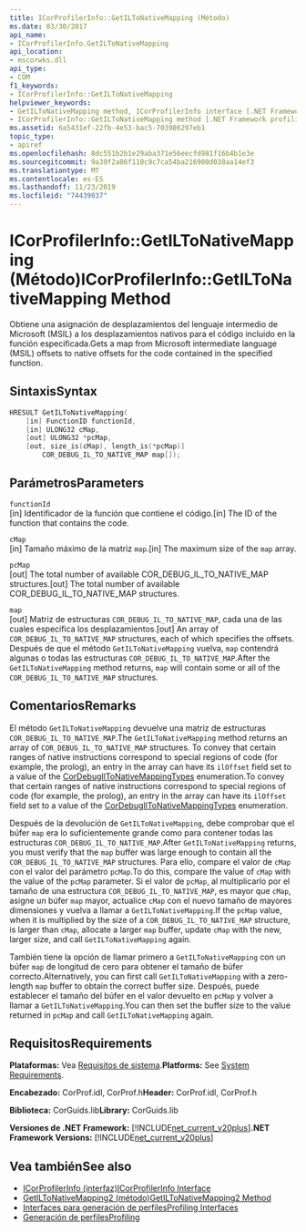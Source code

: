 ```yaml
---
title: ICorProfilerInfo::GetILToNativeMapping (Método)
ms.date: 03/30/2017
api_name:
- ICorProfilerInfo.GetILToNativeMapping
api_location:
- mscorwks.dll
api_type:
- COM
f1_keywords:
- ICorProfilerInfo::GetILToNativeMapping
helpviewer_keywords:
- GetILToNativeMapping method, ICorProfilerInfo interface [.NET Framework profiling]
- ICorProfilerInfo::GetILToNativeMapping method [.NET Framework profiling]
ms.assetid: 6a5431ef-22fb-4e53-bac5-703986297eb1
topic_type:
- apiref
ms.openlocfilehash: 8dc551b2b1e29aba371e56eecfd981f16b4b1e3e
ms.sourcegitcommit: 9a39f2a06f110c9c7ca54ba216900d038aa14ef3
ms.translationtype: MT
ms.contentlocale: es-ES
ms.lasthandoff: 11/23/2019
ms.locfileid: "74439037"
---
```

# <a name="icorprofilerinfogetiltonativemapping-method"></a><span data-ttu-id="00682-102">ICorProfilerInfo::GetILToNativeMapping (Método)</span><span class="sxs-lookup"><span data-stu-id="00682-102">ICorProfilerInfo::GetILToNativeMapping Method</span></span>
<span data-ttu-id="00682-103">Obtiene una asignación de desplazamientos del lenguaje intermedio de Microsoft (MSIL) a los desplazamientos nativos para el código incluido en la función especificada.</span><span class="sxs-lookup"><span data-stu-id="00682-103">Gets a map from Microsoft intermediate language (MSIL) offsets to native offsets for the code contained in the specified function.</span></span>  
  
## <a name="syntax"></a><span data-ttu-id="00682-104">Sintaxis</span><span class="sxs-lookup"><span data-stu-id="00682-104">Syntax</span></span>  
  
```cpp  
HRESULT GetILToNativeMapping(  
    [in] FunctionID functionId,  
    [in] ULONG32 cMap,  
    [out] ULONG32 *pcMap,  
    [out, size_is(cMap), length_is(*pcMap)]  
        COR_DEBUG_IL_TO_NATIVE_MAP map[]);  
```  
  
## <a name="parameters"></a><span data-ttu-id="00682-105">Parámetros</span><span class="sxs-lookup"><span data-stu-id="00682-105">Parameters</span></span>  
 `functionId`  
 <span data-ttu-id="00682-106">[in] Identificador de la función que contiene el código.</span><span class="sxs-lookup"><span data-stu-id="00682-106">[in] The ID of the function that contains the code.</span></span>  
  
 `cMap`  
 <span data-ttu-id="00682-107">[in] Tamaño máximo de la matriz `map`.</span><span class="sxs-lookup"><span data-stu-id="00682-107">[in] The maximum size of the `map` array.</span></span>  
  
 `pcMap`  
 <span data-ttu-id="00682-108">[out] The total number of available COR_DEBUG_IL_TO_NATIVE_MAP structures.</span><span class="sxs-lookup"><span data-stu-id="00682-108">[out] The total number of available COR_DEBUG_IL_TO_NATIVE_MAP structures.</span></span>  
  
 `map`  
 <span data-ttu-id="00682-109">[out] Matriz de estructuras `COR_DEBUG_IL_TO_NATIVE_MAP`, cada una de las cuales especifica los desplazamientos.</span><span class="sxs-lookup"><span data-stu-id="00682-109">[out] An array of `COR_DEBUG_IL_TO_NATIVE_MAP` structures, each of which specifies the offsets.</span></span> <span data-ttu-id="00682-110">Después de que el método `GetILToNativeMapping` vuelva, `map` contendrá algunas o todas las estructuras `COR_DEBUG_IL_TO_NATIVE_MAP`.</span><span class="sxs-lookup"><span data-stu-id="00682-110">After the `GetILToNativeMapping` method returns, `map` will contain some or all of the `COR_DEBUG_IL_TO_NATIVE_MAP` structures.</span></span>  
  
## <a name="remarks"></a><span data-ttu-id="00682-111">Comentarios</span><span class="sxs-lookup"><span data-stu-id="00682-111">Remarks</span></span>  
 <span data-ttu-id="00682-112">El método `GetILToNativeMapping` devuelve una matriz de estructuras `COR_DEBUG_IL_TO_NATIVE_MAP`.</span><span class="sxs-lookup"><span data-stu-id="00682-112">The `GetILToNativeMapping` method returns an array of `COR_DEBUG_IL_TO_NATIVE_MAP` structures.</span></span> <span data-ttu-id="00682-113">To convey that certain ranges of native instructions correspond to special regions of code (for example, the prolog), an entry in the array can have its `ilOffset` field set to a value of the [CorDebugIlToNativeMappingTypes](../../../../docs/framework/unmanaged-api/debugging/cordebugiltonativemappingtypes-enumeration.md) enumeration.</span><span class="sxs-lookup"><span data-stu-id="00682-113">To convey that certain ranges of native instructions correspond to special regions of code (for example, the prolog), an entry in the array can have its `ilOffset` field set to a value of the [CorDebugIlToNativeMappingTypes](../../../../docs/framework/unmanaged-api/debugging/cordebugiltonativemappingtypes-enumeration.md) enumeration.</span></span>  
  
 <span data-ttu-id="00682-114">Después de la devolución de `GetILToNativeMapping`, debe comprobar que el búfer `map` era lo suficientemente grande como para contener todas las estructuras `COR_DEBUG_IL_TO_NATIVE_MAP`.</span><span class="sxs-lookup"><span data-stu-id="00682-114">After `GetILToNativeMapping` returns, you must verify that the `map` buffer was large enough to contain all the `COR_DEBUG_IL_TO_NATIVE_MAP` structures.</span></span> <span data-ttu-id="00682-115">Para ello, compare el valor de `cMap` con el valor del parámetro `pcMap`.</span><span class="sxs-lookup"><span data-stu-id="00682-115">To do this, compare the value of `cMap` with the value of the `pcMap` parameter.</span></span> <span data-ttu-id="00682-116">Si el valor de `pcMap`, al multiplicarlo por el tamaño de una estructura `COR_DEBUG_IL_TO_NATIVE_MAP`, es mayor que `cMap`, asigne un búfer `map` mayor, actualice `cMap` con el nuevo tamaño de mayores dimensiones y vuelva a llamar a `GetILToNativeMapping`.</span><span class="sxs-lookup"><span data-stu-id="00682-116">If the `pcMap` value, when it is multiplied by the size of a `COR_DEBUG_IL_TO_NATIVE_MAP` structure, is larger than `cMap`, allocate a larger `map` buffer, update `cMap` with the new, larger size, and call `GetILToNativeMapping` again.</span></span>  
  
 <span data-ttu-id="00682-117">También tiene la opción de llamar primero a `GetILToNativeMapping` con un búfer `map` de longitud de cero para obtener el tamaño de búfer correcto.</span><span class="sxs-lookup"><span data-stu-id="00682-117">Alternatively, you can first call `GetILToNativeMapping` with a zero-length `map` buffer to obtain the correct buffer size.</span></span> <span data-ttu-id="00682-118">Después, puede establecer el tamaño del búfer en el valor devuelto en `pcMap` y volver a llamar a `GetILToNativeMapping`.</span><span class="sxs-lookup"><span data-stu-id="00682-118">You can then set the buffer size to the value returned in `pcMap` and call `GetILToNativeMapping` again.</span></span>  
  
## <a name="requirements"></a><span data-ttu-id="00682-119">Requisitos</span><span class="sxs-lookup"><span data-stu-id="00682-119">Requirements</span></span>  
 <span data-ttu-id="00682-120">**Plataformas:** Vea [Requisitos de sistema](../../../../docs/framework/get-started/system-requirements.md).</span><span class="sxs-lookup"><span data-stu-id="00682-120">**Platforms:** See [System Requirements](../../../../docs/framework/get-started/system-requirements.md).</span></span>  
  
 <span data-ttu-id="00682-121">**Encabezado:** CorProf.idl, CorProf.h</span><span class="sxs-lookup"><span data-stu-id="00682-121">**Header:** CorProf.idl, CorProf.h</span></span>  
  
 <span data-ttu-id="00682-122">**Biblioteca:** CorGuids.lib</span><span class="sxs-lookup"><span data-stu-id="00682-122">**Library:** CorGuids.lib</span></span>  
  
 <span data-ttu-id="00682-123">**Versiones de .NET Framework:** [!INCLUDE[net_current_v20plus](../../../../includes/net-current-v20plus-md.md)]</span><span class="sxs-lookup"><span data-stu-id="00682-123">**.NET Framework Versions:** [!INCLUDE[net_current_v20plus](../../../../includes/net-current-v20plus-md.md)]</span></span>  
  
## <a name="see-also"></a><span data-ttu-id="00682-124">Vea también</span><span class="sxs-lookup"><span data-stu-id="00682-124">See also</span></span>

- [<span data-ttu-id="00682-125">ICorProfilerInfo (interfaz)</span><span class="sxs-lookup"><span data-stu-id="00682-125">ICorProfilerInfo Interface</span></span>](../../../../docs/framework/unmanaged-api/profiling/icorprofilerinfo-interface.md)
- [<span data-ttu-id="00682-126">GetILToNativeMapping2 (método)</span><span class="sxs-lookup"><span data-stu-id="00682-126">GetILToNativeMapping2 Method</span></span>](../../../../docs/framework/unmanaged-api/profiling/icorprofilerinfo4-getiltonativemapping2-method.md)
- [<span data-ttu-id="00682-127">Interfaces para generación de perfiles</span><span class="sxs-lookup"><span data-stu-id="00682-127">Profiling Interfaces</span></span>](../../../../docs/framework/unmanaged-api/profiling/profiling-interfaces.md)
- [<span data-ttu-id="00682-128">Generación de perfiles</span><span class="sxs-lookup"><span data-stu-id="00682-128">Profiling</span></span>](../../../../docs/framework/unmanaged-api/profiling/index.md)
